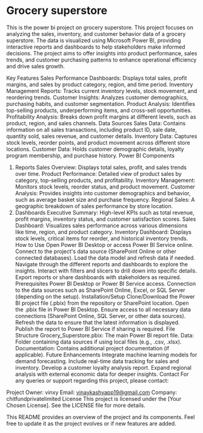 # Grocery superstore
This is the power bi project on grocery superstore.
This project focuses on analyzing the sales, inventory, and customer behavior data of a grocery superstore. The data is visualized using Microsoft Power BI, providing interactive reports and dashboards to help stakeholders make informed decisions. The project aims to offer insights into product performance, sales trends, and customer purchasing patterns to enhance operational efficiency and drive sales growth.

Key Features
Sales Performance Dashboards: Displays total sales, profit margins, and sales by product category, region, and time period.
Inventory Management Reports: Tracks current inventory levels, stock movement, and reordering trends.
Customer Insights: Analyzes customer demographics, purchasing habits, and customer segmentation.
Product Analysis: Identifies top-selling products, underperforming items, and cross-sell opportunities.
Profitability Analysis: Breaks down profit margins at different levels, such as product, region, and sales channels.
Data Sources
Sales Data: Contains information on all sales transactions, including product ID, sale date, quantity sold, sales revenue, and customer details.
Inventory Data: Captures stock levels, reorder points, and product movement across different store locations.
Customer Data: Holds customer demographic details, loyalty program membership, and purchase history.
Power BI Components
1. Reports
Sales Overview: Displays total sales, profit, and sales trends over time.
Product Performance: Detailed view of product sales by category, top-selling products, and profitability.
Inventory Management: Monitors stock levels, reorder status, and product movement.
Customer Analysis: Provides insights into customer demographics and behavior, such as average basket size and purchase frequency.
Regional Sales: A geographic breakdown of sales performance by store location.
2. Dashboards
Executive Summary: High-level KPIs such as total revenue, profit margins, inventory status, and customer satisfaction scores.
Sales Dashboard: Visualizes sales performance across various dimensions like time, region, and product category.
Inventory Dashboard: Displays stock levels, critical items for reorder, and historical inventory trends.
How to Use
Open Power BI Desktop or access Power BI Service online.
Connect to the project's data source (SharePoint Online or other connected databases).
Load the data model and refresh data if needed.
Navigate through the different reports and dashboards to explore the insights.
Interact with filters and slicers to drill down into specific details.
Export reports or share dashboards with stakeholders as required.
Prerequisites
Power BI Desktop or Power BI Service access.
Connection to the data sources such as SharePoint Online, Excel, or SQL Server (depending on the setup).
Installation/Setup
Clone/Download the Power BI project file (.pbix) from the repository or SharePoint location.
Open the .pbix file in Power BI Desktop.
Ensure access to all necessary data connections (SharePoint Online, SQL Server, or other data sources).
Refresh the data to ensure that the latest information is displayed.
Publish the report to Power BI Service if sharing is required.
File Structure
Grocery_Superstore.pbix: The main Power BI report file.
Data: Folder containing data sources if using local files (e.g., .csv, .xlsx).
Documentation: Contains additional project documentation (if applicable).
Future Enhancements
Integrate machine learning models for demand forecasting.
Include real-time data tracking for sales and inventory.
Develop a customer loyalty analysis report.
Expand regional analysis with external economic data for deeper insights.
Contact
For any queries or support regarding this project, please contact:

Project Owner: vinxy
Email: vinaykashyapp19@gmail.com
Company: chitfundprivatelimited
License
This project is licensed under the [Your Chosen License]. See the LICENSE file for more details.

This README provides an overview of the project and its components. Feel free to update it as the project evolves or if new features are added.
